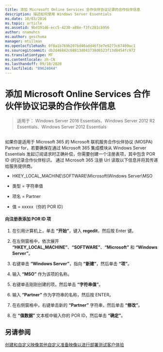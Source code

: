 ```yaml
---
title: 添加 Microsoft Online Services 合作伙伴协议记录的合作伙伴信息
description: 描述如何使用 Windows Server Essentials
ms.date: 10/03/2016
ms.topic: article
ms.assetid: 9bd191d6-ecc5-4230-a88e-f3fc281cb956
author: nnamuhcs
ms.author: geschuma
manager: mtillman
ms.openlocfilehash: 0f8a1b769b207bd40add46f3e7e9273c67409ac1
ms.sourcegitcommit: db2d46842c68813d043738d6523f13d8454fc972
ms.translationtype: MT
ms.contentlocale: zh-CN
ms.lasthandoff: 09/10/2020
ms.locfileid: "89624044"
---
```

# <a name="add-microsoft-online-service-partner-agreement-partner-of-record-information"></a>添加 Microsoft Online Services 合作伙伴协议记录的合作伙伴信息

>适用于： Windows Server 2016 Essentials、Windows Server 2012 R2 Essentials、Windows Server 2012 Essentials

##  <a name="BKMK_3rdLevelDomanNames"></a>
 如果你是适用于 Microsoft 365 的 Microsoft 联机服务合作伙伴协议 (MOSPA) Partner for，若要确保在通过 Microsoft 365 集成模块从 Windows Server Essentials 发起订阅请求时正确补偿，你需要创建一个注册表项，其中包含 POR ID (的记录合作伙伴标识。 通过 Microsoft 365 注册 Url 读取以下信息并将其传递给服务提供商。

-   HKEY_LOCAL_MACHINE\SOFTWARE\Microsoft\Windows Server\MSO

-   类型 = 字符串值

-   项名 = Partner

-   值 = xxxxx（你的 POR ID）

#### <a name="to-add-the-por-id-key-to-the-registry"></a>向注册表添加 POR ID 项

1.  在引用计算机上，单击 **“开始”**，键入 **regedit**，然后按 Enter 键。

2.  在左侧窗格中，依次展开 **“HKEY_LOCAL_MACHINE”**、**“SOFTWARE”**、**“Microsoft”** 和 **“Windows Server”**。

3.  右键单击 **“Windows Server”**，指向 **“新建”**，然后单击 **“项”**。

4.  输入 **“MSO”** 作为该项的名称。

5.  右键单击刚刚创建的项，然后单击 **“字符串值”**。

6.  输入 **“Partner”** 作为字符串的名称，然后按 ENTER。

7.  在右侧窗格中，右键单击新的 **“Partner”** 字符串，然后单击 **“修改”**。

8.  在 **“值数据”** 文本框中输入你的 POR ID，然后单击 **“确定”**。

## <a name="see-also"></a>另请参阅

 [创建和自定义映像](Creating-and-Customizing-the-Image.md)[其他自定义](Additional-Customizations.md)[准备映像以进行部署](Preparing-the-Image-for-Deployment.md)[测试客户体验](Testing-the-Customer-Experience.md)

